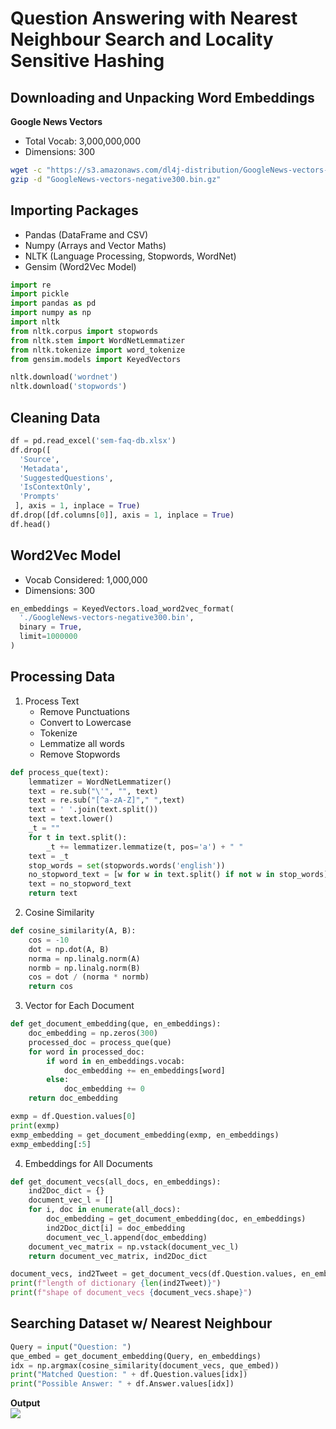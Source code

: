 # Question Answering with Nearest Neighbour Search and Locality Sensitive Hashing

## Downloading and Unpacking Word Embeddings
<b>Google News Vectors</b><br>
* Total Vocab: 3,000,000,000<br>
* Dimensions: 300
```bash
wget -c "https://s3.amazonaws.com/dl4j-distribution/GoogleNews-vectors-negative300.bin.gz"
gzip -d "GoogleNews-vectors-negative300.bin.gz"
```

## Importing Packages
* Pandas (DataFrame and CSV)
* Numpy (Arrays and Vector Maths)
* NLTK (Language Processing, Stopwords, WordNet)
* Gensim (Word2Vec Model)
```python
import re
import pickle
import pandas as pd
import numpy as np
import nltk
from nltk.corpus import stopwords
from nltk.stem import WordNetLemmatizer
from nltk.tokenize import word_tokenize
from gensim.models import KeyedVectors

nltk.download('wordnet')
nltk.download('stopwords')
```

## Cleaning Data
```python
df = pd.read_excel('sem-faq-db.xlsx')
df.drop([
  'Source', 
  'Metadata', 
  'SuggestedQuestions', 
  'IsContextOnly', 
  'Prompts'
 ], axis = 1, inplace = True)
df.drop([df.columns[0]], axis = 1, inplace = True)
df.head()
```

## Word2Vec Model
* Vocab Considered: 1,000,000
* Dimensions: 300
```python
en_embeddings = KeyedVectors.load_word2vec_format(
  './GoogleNews-vectors-negative300.bin', 
  binary = True, 
  limit=1000000
)
```

## Processing Data
1. Process Text
    * Remove Punctuations
    * Convert to Lowercase
    * Tokenize
    * Lemmatize all words
    * Remove Stopwords
```python
def process_que(text):
    lemmatizer = WordNetLemmatizer()
    text = re.sub("\'", "", text) 
    text = re.sub("[^a-zA-Z]"," ",text) 
    text = ' '.join(text.split()) 
    text = text.lower()
    _t = ""
    for t in text.split():
        _t += lemmatizer.lemmatize(t, pos='a') + " "
    text = _t
    stop_words = set(stopwords.words('english'))
    no_stopword_text = [w for w in text.split() if not w in stop_words]
    text = no_stopword_text
    return text
```
2. Cosine Similarity
```python
def cosine_similarity(A, B):
    cos = -10
    dot = np.dot(A, B)
    norma = np.linalg.norm(A)
    normb = np.linalg.norm(B)
    cos = dot / (norma * normb)
    return cos
```
3. Vector for Each Document
```python
def get_document_embedding(que, en_embeddings): 
    doc_embedding = np.zeros(300)
    processed_doc = process_que(que)
    for word in processed_doc:
        if word in en_embeddings.vocab:        
            doc_embedding += en_embeddings[word]
        else:
            doc_embedding += 0
    return doc_embedding

exmp = df.Question.values[0]
print(exmp)
exmp_embedding = get_document_embedding(exmp, en_embeddings)
exmp_embedding[:5]
```
4. Embeddings for All Documents
```python
def get_document_vecs(all_docs, en_embeddings):
    ind2Doc_dict = {}
    document_vec_l = []
    for i, doc in enumerate(all_docs):
        doc_embedding = get_document_embedding(doc, en_embeddings)
        ind2Doc_dict[i] = doc_embedding
        document_vec_l.append(doc_embedding)
    document_vec_matrix = np.vstack(document_vec_l)
    return document_vec_matrix, ind2Doc_dict

document_vecs, ind2Tweet = get_document_vecs(df.Question.values, en_embeddings)
print(f"length of dictionary {len(ind2Tweet)}")
print(f"shape of document_vecs {document_vecs.shape}")
```

## Searching Dataset w/ Nearest Neighbour
```python
Query = input("Question: ")
que_embed = get_document_embedding(Query, en_embeddings)
idx = np.argmax(cosine_similarity(document_vecs, que_embed))
print("Matched Question: " + df.Question.values[idx]) 
print("Possible Answer: " + df.Answer.values[idx])
```
<b>Output</b><br>
![](https://github.com/mihirs16/Question-Answering-w-NN-LSH/blob/master/image.png)
